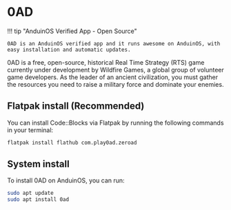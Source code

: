 # 0AD

!!! tip "AnduinOS Verified App - Open Source"

    0AD is an AnduinOS verified app and it runs awesome on AnduinOS, with easy installation and automatic updates.

0AD is a free, open-source, historical Real Time Strategy (RTS) game currently under development by Wildfire Games, a global group of volunteer game developers. As the leader of an ancient civilization, you must gather the resources you need to raise a military force and dominate your enemies.

## Flatpak install (Recommended)

You can install Code::Blocks via Flatpak by running the following commands in your terminal:

```bash
flatpak install flathub com.play0ad.zeroad
```

## System install

To install 0AD on AnduinOS, you can run:

```bash
sudo apt update
sudo apt install 0ad
```
